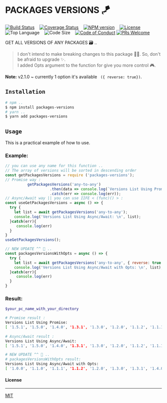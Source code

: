 
# PACKAGES VERSIONS 🪁

[![Build Status][travis-badge]][travis-url] &nbsp;&nbsp;
[![Coverage Status][coveralls-badge]][coveralls-url] &nbsp;&nbsp;
[![NPM version][npm-badge]][npm-url] &nbsp;&nbsp;
[![License][license-badge]][license-url] &nbsp;&nbsp;
![Top Language][top-language-badge] &nbsp;&nbsp;
![Code Size][code-size-badge] &nbsp;&nbsp;
[![Code of Conduct][coc-badge]][coc-url]
[![PRs Welcome][pr-badge]][pr-url] &nbsp;&nbsp;

[travis-badge]: https://travis-ci.org/3imed-jaberi/packages-versions.svg?branch=master
[travis-url]: https://travis-ci.org/3imed-jaberi/packages-versions
[coveralls-badge]: https://coveralls.io/repos/github/3imed-jaberi/packages-versions/badge.svg?branch=master
[coveralls-url]: https://coveralls.io/github/3imed-jaberi/packages-versions?branch=master
[npm-badge]: https://img.shields.io/npm/v/packages-versions.svg?style=flat
[npm-url]: https://www.npmjs.com/package/packages-versions
[license-badge]: https://img.shields.io/badge/license-MIT-green.svg?style=flat-square
[license-url]: https://github.com/3imed-jaberi/packages-versions/blob/master/LICENSE
[top-language-badge]: https://img.shields.io/github/languages/top/3imed-jaberi/packages-versions
[code-size-badge]: https://img.shields.io/github/languages/code-size/3imed-jaberi/packages-versions
[coc-badge]: https://img.shields.io/badge/code%20of-conduct-ff69b4.svg?style=flat-square
[coc-url]: https://github.com/3imed-jaberi/packages-versions/blob/master/CODE_OF_CONDUCT.md
[pr-badge]: https://img.shields.io/badge/PRs-welcome-brightgreen.svg
[pr-url]: https://github.com/3imed-jaberi/packages-versions/blob/master/CONTRIBUTING.md

GET ALL VERSIONS OF ANY PACKAGES 🗃 .. 

> I don't intend to make breaking changes to this package 🙌🏻. So, don't be afraid to upgrade ✨. <br/> I added Opts argument to the function for give you more control 🎮. 

**Note:** v2.1.0 ~ currently 1 option it's available ` ({ reverse: true})`.

## `Installation`

```bash
# npm ..
$ npm install packages-versions
# yarn ..
$ yarn add packages-versions
```

## `Usage`

This is a practical example of how to use.

### Example:

```javascript
// you can use any name for this function .. 
// The array of versions will be sorted in descending order
const getPackagesVersions = require ('packages-versions');
// Promise way : 
          getPackagesVersions('any-to-any')
                    .then(data => console.log(`Versions List Using Promise: \n`, data))
                    .catch(err => console.log(err));
// Async/Await way || you can use IIFE < (func)() > : 
const useGetPackagesVersions = async () => {
  try {
    let list = await getPackagesVersions('any-to-any');
    console.log('Versions List Using Async/Await: \n', list);
  }catch(err){
     console.log(err) 
  }
}
useGetPackagesVersions();

// NEW UPDATE ^^ 🥳 ..  
const packagesVersionsWithOpts = async () => {
  try {
    let list = await getPackagesVersions('any-to-any', { reverse: true });
    console.log('Versions List Using Async/Await with Opts: \n', list);
  }catch(err){
     console.log(err) 
  }
}
```

### Result: 

```bash
$your_pc_name_with_your_directory

# Promise result : 
Versions List Using Promise:
[ '1.5.1', '1.5.0', '1.4.0', '1.3.1', '1.3.0', '1.2.0', '1.1.2', '1.1.1', '1.1.0', '1.0.0' ]
  
# Async/Await result :
Versions List Using Async/Await:
[ '1.5.1', '1.5.0', '1.4.0', '1.3.1', '1.3.0', '1.2.0', '1.1.2', '1.1.1', '1.1.0', '1.0.0' ]

# NEW UPDATE ^^ 🥳 .. 
# packagesVersionsWithOpts result: 
Versions List Using Async/Await with Opts:
[ '1.0.0', '1.1.0', '1.1.1', '1.1.2', '1.2.0', '1.3.0', '1.3.1', '1.4.0', '1.5.0', '1.5.1' ]

```


#### License
---
[MIT](LICENSE)
